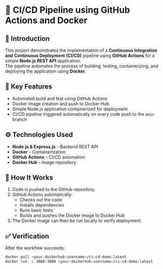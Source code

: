 # 🚀 CI/CD Pipeline using GitHub Actions and Docker

## 📘 Introduction
This project demonstrates the implementation of a **Continuous Integration and Continuous Deployment (CI/CD)** pipeline using **GitHub Actions** for a simple **Node.js REST API** application.  
The pipeline automates the process of building, testing, containerizing, and deploying the application using **Docker**.

## 🧩 Key Features
- Automated build and test using GitHub Actions  
- Docker image creation and push to Docker Hub  
- Simple Node.js application containerized for deployment  
- CI/CD pipeline triggered automatically on every code push to the `main` branch  

## ⚙️ Technologies Used
- **Node.js & Express.js** – Backend REST API  
- **Docker** – Containerization  
- **GitHub Actions** – CI/CD automation  
- **Docker Hub** – Image repository  


## 🚀 How It Works
1. Code is pushed to the GitHub repository.  
2. GitHub Actions automatically:
   - Checks out the code  
   - Installs dependencies  
   - Runs basic tests  
   - Builds and pushes the Docker image to Docker Hub  
3. The Docker image can then be run locally to verify deployment.

## ✅ Verification
After the workflow succeeds:
```bash
docker pull <your-dockerhub-username>/ci-cd-demo:latest
docker run -p 3000:3000 <your-dockerhub-username>/ci-cd-demo:latest
